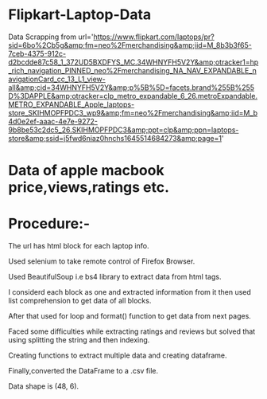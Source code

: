 # Flipkart-Laptop-Data
Data Scrapping from url='https://www.flipkart.com/laptops/pr?sid=6bo%2Cb5g&amp;fm=neo%2Fmerchandising&amp;iid=M_8b3b3f65-7ceb-4375-912c-d2bcdde87c58_1_372UD5BXDFYS_MC.34WHNYFH5V2Y&amp;otracker1=hp_rich_navigation_PINNED_neo%2Fmerchandising_NA_NAV_EXPANDABLE_navigationCard_cc_13_L1_view-all&amp;cid=34WHNYFH5V2Y&amp;p%5B%5D=facets.brand%255B%255D%3DAPPLE&amp;otracker=clp_metro_expandable_6_26.metroExpandable.METRO_EXPANDABLE_Apple_laptops-store_SKIHMOPFPDC3_wp9&amp;fm=neo%2Fmerchandising&amp;iid=M_b4d0e2ef-aaac-4e7e-9272-9b8be53c2dc5_26.SKIHMOPFPDC3&amp;ppt=clp&amp;ppn=laptops-store&amp;ssid=j5fwd6niaz0hnchs1645514684273&amp;page=1'
# Data of apple macbook price,views,ratings etc.
# Procedure:-
The url has html block for each laptop info.

Used selenium to take remote control of Firefox Browser.

Used BeautifulSoup i.e bs4 library to extract data from html tags.

I considerd each block as one and extracted information from it then used list comprehension to get data of all blocks.

After that used for loop and format() function to get data from next pages.

Faced some difficulties while extracting ratings and reviews but solved that using splitting the string and then indexing.

Creating functions to extract multiple data and creating dataframe.

Finally,converted the DataFrame to a .csv file.

Data shape is (48, 6).

